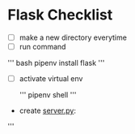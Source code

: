 # Flask Checklist 


- [ ] make a new directory everytime
- [ ] run command 

''' bash 
pipenv install flask 
'''
  
- [ ] activate virtual env
  
  ''' 
  pipenv shell
'''

- create [server.py](first_flask/../../routing_flask/server.py):

'''